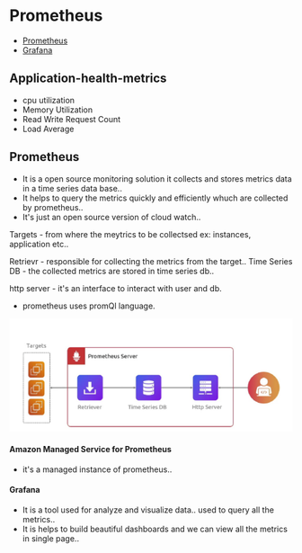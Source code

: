 
# Prometheus 


- [ Prometheus ](#Prometheus)
- [ Grafana ](#Grafana)


## Application-health-metrics
- cpu utilization
- Memory Utilization
- Read Write Request Count
- Load Average

## Prometheus

- It is a open source monitoring solution it collects and stores metrics data in a time series data base..
- It helps to query the metrics quickly and efficiently whuch are collected by prometheus..
- It's just an open source version of cloud watch..


Targets - from where the meytrics to be collectsed
ex: instances, application etc..

Retrievr - responsible for collecting the metrics from the target..
Time Series DB -  the collected metrics are stored in time series db..

http server - it's an interface to interact with user and db.
- prometheus uses promQl language.

![screenshot](https://github.com/SrinivasEsapalli/DevOps-complete/blob/main/linux/Screenshorts/Screen%2034.jpg)


#### Amazon Managed Service for Prometheus
- it's a managed instance of prometheus..

#### Grafana
- It is a tool used for analyze and visualize data.. used to query all the metrics..
- It is helps to build beautiful dashboards and we can view all the metrics in single page.. 






